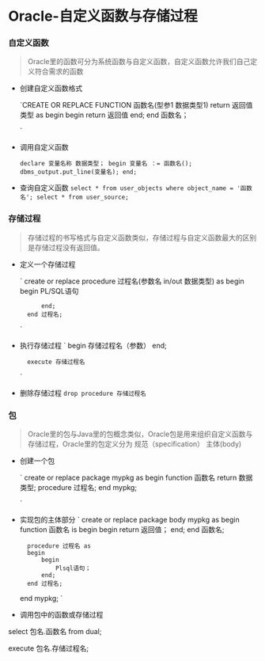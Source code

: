 # Oracle-自定义函数与存储过程
### 自定义函数
> Oracle里的函数可分为系统函数与自定义函数，自定义函数允许我们自己定义符合需求的函数

* 创建自定义函数格式

    `CREATE OR REPLACE FUNCTION 函数名(型参1 数据类型1) return 返回值类型 as
    begin
        begin
            return 返回值
        end;
    end 函数名；

    `
* 调用自定义函数
    
    `
    declare 变量名称 数据类型；
    begin
    变量名 ：= 函数名();
    dbms_output.put_line(变量名);
    end;
    `
* 查询自定义函数
    `
        select * from user_objects where object_name = '函数名';
        select * from user_source;
    `
### 存储过程
> 存储过程的书写格式与自定义函数类似，存储过程与自定义函数最大的区别是存储过程没有返回值。

* 定义一个存储过程

    `
        create or replace procedure 过程名(参数名 in/out 数据类型) as
        begin
            begin
            PL/SQL语句

            end;
        end 过程名;
    `
* 执行存储过程
    `
        begin
            存储过程名（参数）
        end;

        execute 存储过程名
    `
* 删除存储过程
    `
        drop procedure 存储过程名
    `
### 包
> Oracle里的包与Java里的包概念类似，Oracle包是用来组织自定义函数与存储过程，Oracle里的包定义分为 规范（specification） 主体(body)

* 创建一个包

    `
    create or replace package mypkg as
    begin
        function 函数名 return 数据类型;
        procedure 过程名;
    end mypkg;

    `

* 实现包的主体部分
    `
    create or replace package body mypkg as
    begin
        function 函数名 is
        begin
            begin
                return 返回值；
            end;
        end 函数名;
        
        procedure 过程名 as
        begin
            begin
                Plsql语句；
            end;
        end 过程名;
    end mypkg;
    `

* 调用包中的函数或存储过程

select 包名.函数名 from dual;

execute 包名.存储过程名;
